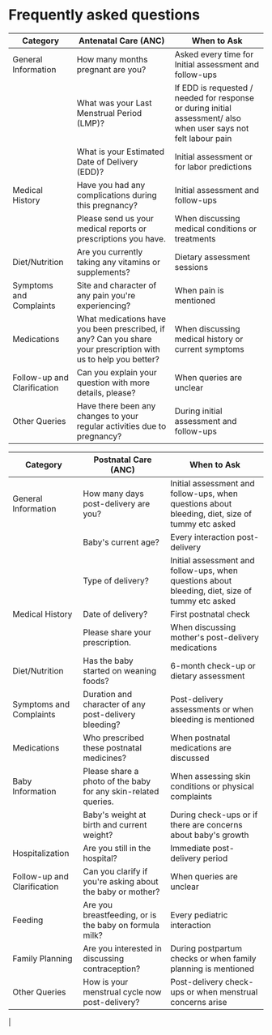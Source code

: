 # Frequently asked questions

| Category | Antenatal Care (ANC) | When to Ask |
| --- | --- | --- |
| General Information | How many months pregnant are you? | Asked every time for Initial assessment and follow-ups |
|  | What was your Last Menstrual Period (LMP)? | If EDD is requested / needed for response or during initial assessment/ also when user says not felt labour pain |
|  | What is your Estimated Date of Delivery (EDD)? | Initial assessment or for labor predictions |
| Medical History | Have you had any complications during this pregnancy? | Initial assessment and follow-ups |
|  | Please send us your medical reports or prescriptions you have. | When discussing medical conditions or treatments |
| Diet/Nutrition | Are you currently taking any vitamins or supplements? | Dietary assessment sessions |
| Symptoms and Complaints | Site and character of any pain you're experiencing? | When pain is mentioned |
| Medications | What medications have you been prescribed, if any? Can you share your prescription with us to help you better? | When discussing medical history or current symptoms |
| Follow-up and Clarification | Can you explain your question with more details, please? | When queries are unclear |
| Other Queries | Have there been any changes to your regular activities due to pregnancy? | During initial assessment and follow-ups |

| Category | Postnatal Care (ANC) | When to Ask |
| --- | --- | --- |
| General Information | How many days post-delivery are you? | Initial assessment and follow-ups, when questions about bleeding, diet, size of tummy etc asked |
|  | Baby's current age? | Every interaction post-delivery |
|  | Type of delivery? | Initial assessment and follow-ups, when questions about bleeding, diet, size of tummy etc asked |
| Medical History | Date of delivery? | First postnatal check |
|  | Please share your prescription. | When discussing mother's post-delivery medications |
| Diet/Nutrition | Has the baby started on weaning foods? | 6-month check-up or dietary assessment |
| Symptoms and Complaints | Duration and character of any post-delivery bleeding? | Post-delivery assessments or when bleeding is mentioned |
| Medications | Who prescribed these postnatal medicines? | When postnatal medications are discussed |
| Baby Information | Please share a photo of the baby for any skin-related queries. | When assessing skin conditions or physical complaints |
|  | Baby's weight at birth and current weight? | During check-ups or if there are concerns about baby's growth |
| Hospitalization | Are you still in the hospital? | Immediate post-delivery period |
| Follow-up and Clarification | Can you clarify if you're asking about the baby or mother? | When queries are unclear |
| Feeding | Are you breastfeeding, or is the baby on formula milk? | Every pediatric interaction |
| Family Planning | Are you interested in discussing contraception? | During postpartum checks or when family planning is mentioned |
| Other Queries | How is your menstrual cycle now post-delivery? | Post-delivery check-ups or when menstrual concerns arise
 |